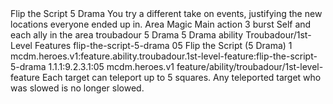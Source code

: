 <ability>
  <name>Flip the Script</name>
  <cost>5 Drama</cost>
  <flavor>You try a different take on events, justifying the new locations everyone ended up in.</flavor>
  <keywords>
    <keyword>Area</keyword>
    <keyword>Magic</keyword>
  </keywords>
  <type>Main action</type>
  <distance>3 burst</distance>
  <target>Self and each ally in the area</target>
  <metadata>
    <class>troubadour</class>
    <cost>5 Drama</cost>
    <cost_amount>5</cost_amount>
    <cost_resource>Drama</cost_resource>
    <feature_type>ability</feature_type>
    <file_dpath>Troubadour/1st-Level Features</file_dpath>
    <item_id>flip-the-script-5-drama</item_id>
    <item_index>05</item_index>
    <item_name>Flip the Script (5 Drama)</item_name>
    <level>1</level>
    <scc>mcdm.heroes.v1:feature.ability.troubadour.1st-level-feature:flip-the-script-5-drama</scc>
    <scdc>1.1.1:9.2.3.1:05</scdc>
    <source>mcdm.heroes.v1</source>
    <type>feature/ability/troubadour/1st-level-feature</type>
  </metadata>
  <effects>
    <effect type="mundane">Each target can teleport up to 5 squares. Any teleported target who was slowed is no longer slowed.</effect>
  </effects>
</ability>
